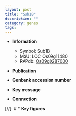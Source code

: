 ```yaml
---
layout: post
title: "Sub1B"
description: ""
category: genes
tags: 
---
```


* **Information**  
    + Symbol: Sub1B  
    + MSU: [LOC_Os09g11480](http://rice.uga.edu/cgi-bin/ORF_infopage.cgi?orf=LOC_Os09g11480)  
    + RAPdb: [Os09g0287000](http://rapdb.dna.affrc.go.jp/viewer/gbrowse_details/irgsp1?name=Os09g0287000)  

* **Publication**  

* **Genbank accession number**  

* **Key message**  

* **Connection**  

[//]: # * **Key figures**  


